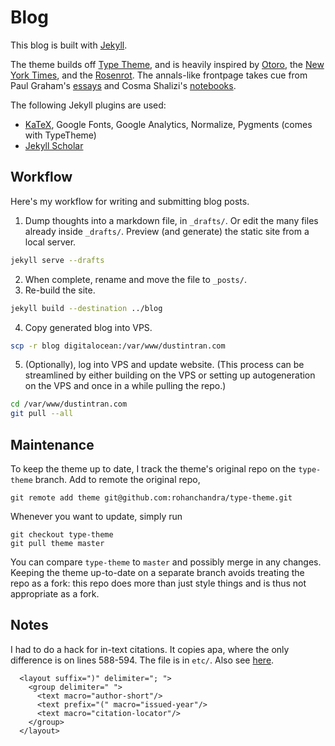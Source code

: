 # Blog

This blog is built with [Jekyll](https://jekyllrb.com/).

The theme builds off
[Type Theme](https://rohanchandra.github.io/project/type/), and is
heavily inspired by [Otoro](http://blog.otoro.net/), the [New York
Times](http://www.nytimes.com/), and the
[Rosenrot](http://the-rosenrot.com/). The annals-like frontpage takes
cue from Paul Graham's [essays](http://paulgraham.com/articles.html)
and Cosma Shalizi's [notebooks](http://bactra.org/notebooks/).

The following Jekyll plugins are used:

+ [KaTeX](https://khan.github.io/KaTeX/), Google Fonts, Google Analytics, Normalize, Pygments (comes with TypeTheme)
+ [Jekyll Scholar](https://github.com/inukshuk/jekyll-scholar)

## Workflow

Here's my workflow for writing and submitting blog posts.

1. Dump thoughts into a markdown file, in `_drafts/`. Or edit the many
   files already inside `_drafts/`. Preview (and generate) the static
   site from a local server.

  ```bash
  jekyll serve --drafts
  ```
2. When complete, rename and move the file to `_posts/`.
3. Re-build the site.

  ```bash
  jekyll build --destination ../blog
  ```
4. Copy generated blog into VPS.

  ```bash
  scp -r blog digitalocean:/var/www/dustintran.com
  ```
5. (Optionally), log into VPS and update website.
  (This process can be streamlined by either building on the VPS or
  setting up autogeneration on the VPS and once in a while pulling
  the repo.)

  ```bash
  cd /var/www/dustintran.com
  git pull --all
  ```

## Maintenance

To keep the theme up to date, I track the theme's original repo on
the `type-theme` branch. Add to remote the original repo,
```
git remote add theme git@github.com:rohanchandra/type-theme.git
```
Whenever you want to update, simply run
```
git checkout type-theme
git pull theme master
```
You can compare `type-theme` to `master` and possibly merge in any
changes. Keeping the theme up-to-date on a separate branch avoids
treating the repo as a fork: this repo does more than just style
things and is thus not appropriate as a fork.

## Notes

I had to do a hack for in-text citations.
It copies apa, where the only difference is on lines 588-594. The file
is in `etc/`.
Also see [here](https://github.com/inukshuk/jekyll-scholar/issues/33).
```
  <layout suffix=")" delimiter="; ">
    <group delimiter=" ">
      <text macro="author-short"/>
      <text prefix="(" macro="issued-year"/>
      <text macro="citation-locator"/>
    </group>
  </layout>
```
